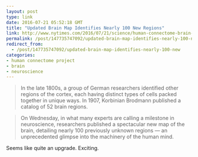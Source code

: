 ```yaml
---
layout: post
type: link
date: 2016-07-21 05:52:18 GMT
title: "Updated Brain Map Identifies Nearly 100 New Regions"
link: http://www.nytimes.com/2016/07/21/science/human-connectome-brain-map.html
permalink: /post/147735747092/updated-brain-map-identifies-nearly-100-new
redirect_from: 
  - /post/147735747092/updated-brain-map-identifies-nearly-100-new
categories:
- human connectome project
- brain
- neuroscience
---
```

<blockquote>In the late 1800s, a group of German researchers identified other regions of the cortex, each having distinct types of cells packed together in unique ways. In 1907, Korbinian Brodmann published a catalog of 52 brain regions.</blockquote>

<blockquote>On Wednesday, in what many experts are calling a milestone in neuroscience, researchers published a spectacular new map of the brain, detailing nearly 100 previously unknown regions — an unprecedented glimpse into the machinery of the human mind.</blockquote>

<p>Seems like quite an upgrade. Exciting.</p>